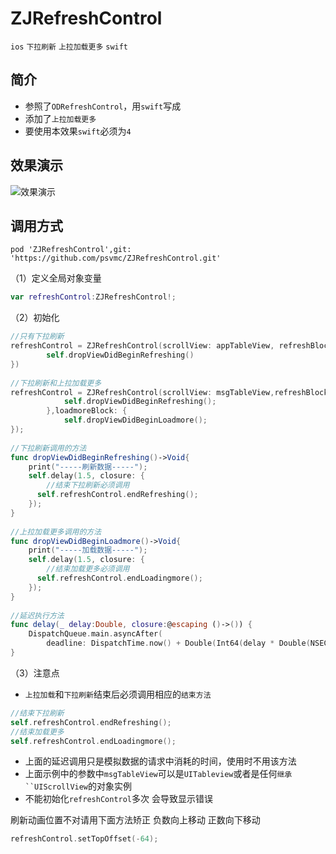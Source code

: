 # ZJRefreshControl

`ios` `下拉刷新` `上拉加载更多` `swift`


## 简介

+ 参照了`ODRefreshControl`，用`swift`写成
+ 添加了`上拉加载更多`  
+ 要使用本效果`swift`必须为`4`

## 效果演示  

![效果演示](https://github.com/psvmc/ZJRefreshControl/raw/master/Images/refresh01.gif)

## 调用方式


```
pod 'ZJRefreshControl',git: 'https://github.com/psvmc/ZJRefreshControl.git'
```

（1）定义全局对象变量

```swift
var refreshControl:ZJRefreshControl!;
```

（2）初始化

```swift
//只有下拉刷新
refreshControl = ZJRefreshControl(scrollView: appTableView, refreshBlock: {
        self.dropViewDidBeginRefreshing()
})
	
//下拉刷新和上拉加载更多
refreshControl = ZJRefreshControl(scrollView: msgTableView,refreshBlock: {
            self.dropViewDidBeginRefreshing();
        },loadmoreBlock: {
            self.dropViewDidBeginLoadmore();
});
	
//下拉刷新调用的方法
func dropViewDidBeginRefreshing()->Void{
    print("-----刷新数据-----");
    self.delay(1.5, closure: {
    	//结束下拉刷新必须调用
      self.refreshControl.endRefreshing();
    });
}
    
//上拉加载更多调用的方法
func dropViewDidBeginLoadmore()->Void{
    print("-----加载数据-----");
    self.delay(1.5, closure: {
    	//结束加载更多必须调用
      self.refreshControl.endLoadingmore();
    });
}
    
//延迟执行方法
func delay(_ delay:Double, closure:@escaping ()->()) {
    DispatchQueue.main.asyncAfter(
        deadline: DispatchTime.now() + Double(Int64(delay * Double(NSEC_PER_SEC))) / Double(NSEC_PER_SEC), execute: closure)
} 
```

（3）注意点  

+ `上拉加载`和`下拉刷新`结束后必须调用相应的`结束方法`

```swift
//结束下拉刷新
self.refreshControl.endRefreshing();
//结束加载更多
self.refreshControl.endLoadingmore();	
```

+ 上面的延迟调用只是模拟数据的请求中消耗的时间，使用时不用该方法
+ 上面示例中的参数中`msgTableView`可以是`UITableview`或者是任何`继承``UIScrollView`的对象实例
+ 不能初始化`refreshControl`多次 会导致显示错误


刷新动画位置不对请用下面方法矫正 负数向上移动 正数向下移动

```swift
refreshControl.setTopOffset(-64);
```
